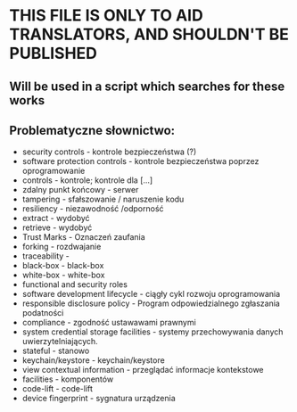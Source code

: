 # THIS FILE IS ONLY TO AID TRANSLATORS, AND SHOULDN'T BE PUBLISHED
## Will be used in a script which searches for these works

## Problematyczne słownictwo:
- security controls - kontrole bezpieczeństwa (?)
- software protection controls - kontrole bezpieczeństwa poprzez oprogramowanie
- controls - kontrole; kontrole dla [...]
- zdalny punkt końcowy - serwer
- tampering - sfałszowanie / naruszenie kodu
- resiliency - niezawodność /odporność
- extract - wydobyć
- retrieve - wydobyć
- Trust Marks - Oznaczeń zaufania
- forking - rozdwajanie
- traceability -
- black-box - black-box
- white-box - white-box
- functional and security roles
- software development lifecycle - ciągły cykl rozwoju oprogramowania
- responsible disclosure policy - Program odpowiedzialnego zgłaszania podatności
- compliance - zgodność ustawawami prawnymi
- system credential storage facilities - systemy przechowywania danych uwierzytelniających.
- stateful - stanowo
- keychain/keystore - keychain/keystore
- view contextual information - przeglądać informacje kontekstowe
- facilities - komponentów
- code-lift - code-lift
- device fingerprint - sygnatura urządzenia